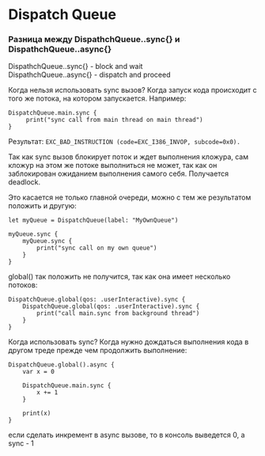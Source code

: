 # Dispatch Queue


###  Разница между DispathchQueue..sync{} и DispathchQueue..async{}

DispathchQueue..sync{} - block and wait <br />
DispathchQueue..async{} - dispatch and proceed

Когда нельзя использовать sync вызов? Когда запуск кода происходит с того же потока, на котором запускается. Например:
```
DispatchQueue.main.sync {
     print("sync call from main thread on main thread")
}
```

Результат:  `EXC_BAD_INSTRUCTION (code=EXC_I386_INVOP, subcode=0x0).`

Так как sync вызов блокирует поток и ждет выполнения кложура, сам кложур на этом же потоке выполниться не может, так как он заблокирован ожиданием выполнения самого себя. Получается deadlock.

Это касается не только главной очереди, можно с тем же результатом положить и другую:

```
let myQueue = DispatchQueue(label: "MyOwnQueue")
 
myQueue.sync {
    myQueue.sync {
        print("sync call on my own queue")
    }
}
```

global() так положить не получится, так как она имеет несколько потоков:

```
DispatchQueue.global(qos: .userInteractive).sync {
    DispatchQueue.global(qos: .userInteractive).sync {
        print("call main.sync from background thread")
    }
}
```

Когда использовать sync?
Когда нужно дождаться выполнения кода в другом треде прежде чем продолжить выполнение:

```
DispatchQueue.global().async {
    var x = 0
     
    DispatchQueue.main.sync {
        x += 1
    }
     
    print(x)
}
```

если сделать инкремент в async вызове, то в консоль выведется 0, а sync - 1
